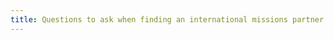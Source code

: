 ```yaml
---
title: Questions to ask when finding an international missions partner./20200829151519028/20200914200413445
---
```


